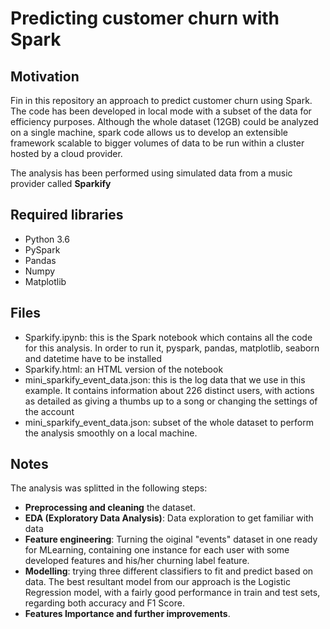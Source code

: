 # Predicting customer churn with Spark

## Motivation

Fin in this repository an approach to predict customer churn using Spark. The code has been developed in local mode with a subset of the data for efficiency purposes. Although the whole dataset (12GB) could be analyzed on a single machine, spark code allows us to develop an extensible framework scalable to bigger volumes of data to be run within a cluster hosted by a cloud provider.

The analysis has been performed using simulated data from a music provider called **Sparkify**

## Required libraries

- Python 3.6
- PySpark
- Pandas
- Numpy
- Matplotlib

## Files

- Sparkify.ipynb: this is the Spark notebook which contains all the code for this analysis. In order to run it, pyspark, pandas, matplotlib, seaborn and datetime have to be installed
- Sparkify.html: an HTML version of the notebook
- mini_sparkify_event_data.json: this is the log data that we use in this example. It contains information about 226 distinct users, with actions as detailed as giving a thumbs up to a song or changing the settings of the account
- mini_sparkify_event_data.json: subset of the whole dataset to perform the analysis smoothly on a local machine.


## Notes

The analysis was splitted in the following steps:
- **Preprocessing and cleaning** the dataset.
- **EDA (Exploratory Data Analysis)**: Data exploration to get familiar with data
- **Feature engineering**: Turning the oiginal "events" dataset in one ready for MLearning, containing one instance for each user with some developed features and his/her churning label feature.
- **Modelling**: trying three different classifiers to fit and predict based on data. The best resultant model from our approach is the Logistic Regression model, with a fairly good performance in train and test sets, regarding both accuracy and F1 Score.  
- **Features Importance and further improvements**. 

